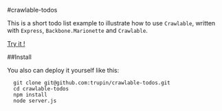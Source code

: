 #crawlable-todos

This is a short todo list example to illustrate how to use `Crawlable`, written with `Express`, `Backbone.Marionette` and `Crawlable`.

[Try it !](http://crawlable-todos.herokuapp.com/)

##Install

You also can deploy it yourself like this:

```
  git clone git@github.com:trupin/crawlable-todos.git
  cd crawlable-todos
  npm install
  node server.js
```

